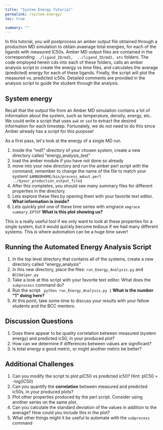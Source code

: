 ```yaml
---
title: "System Energy Tutorial"
permalink: /system-energy/
toc: true

summary: ""
---
```


In this tutorial, you will postprocess an amber output file obtained through a production MD simulation
to obtain avaerage total energies, for each of the ligands with measured IC50s.
Amber MD output files are contained in the corresponding
` ../ligand_ID/md1,  ../ligand_ID/md2, etc ` folders. The code employed herein cds into each of these
folders, calls an amber analysis script to create the energy vs time files, and calculates the average
(predicted) energy for each of these ligands. Finally, the script will plot the measured vs.
predicted ic50s. Detailed comments are provided in the analysis script to guide the student through the analysis.

## System energy

Recall that the output file from an Amber MD simulaiton contains a lot of information about the system, such as
temperature, density, energy, etc.. We could write a script that uses ` awk ` or ` sed ` to extract the desired information for each timestep.
Fortunately, we do not need to do this since Amber already has a script for this purpose!

As a first pass, let's look at the energy of a single MD run.

1. Inside the "md1" directory of your chosen system, create a new directory called "energy_analysis_test"
2. load the amber module if you have not done so already
3. move into your new directory and run the amber perl script with the command, remember to change the name of the file to match your system!
``` $AMBERHOME/bin/process_mdout.perl ../$your_production_output_file$ ```
4. After this completes, you should see many summary files for different properties in the directory.
5. Lets explore these files by opening them with your favorite text editor. **What information is inside?**
6. Lets quickly plot one of these time series with xmgrace
``` xmgrace summary.EPTOT ```
**What is this plot showing us?**


This is a really useful tool if we only want to look at these properties for a single system, but it would quickly become tedious
if we had many different systems. This is where automation can be a huge time saver!

## Running the Automated Energy Analysis Script ##

1. In the top level directory that contains all of the systems, create a new directory called "energy_analysis"
2. In this new directory, place the files: `run_Energy_Analysis.py` and `BCCHelper.py`
3. Take a look at this script with your favorite text editor. What does the `subprocess` command do?
4. Run the script ` python run_Energy_Analysis.py 1` **What is the number "1" doing here?**
5. At this point, take some time to discuss your results with your fellow students and the BCC mentors.

## Discussion Questions ##

1. Does there appear to be quality correlation between measured (system energy) and predicted ic50, in your produced plot?
2. How can we determine if differences between values are significant?
3. Is total energy a good metric, or might another metric be better?

## Additional Challenges ##

1. Can you modify the script to plot pIC50 vs predicted ic50? Hint: pIC50 = -log(IC50)
2. Can you quantify the **correlation** between measured and predicted ic50s, in your produced plots?
3. Plot other properties produced by the perl script. Consider using another series on the same plot.
4. Can you calculate the standard deviation of the values in addition to the average? How could you
include this in the plot?
5. What other things might it be useful to automate with the `subprocess` command















